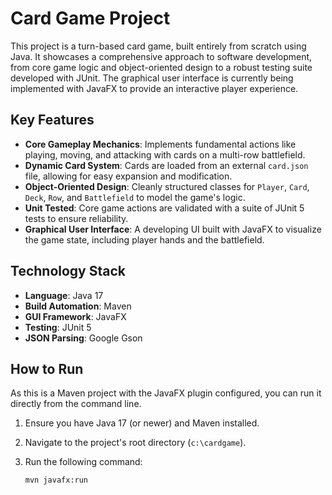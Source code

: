 # Card Game Project

This project is a turn-based card game, built entirely from scratch using Java. It showcases a comprehensive approach to software development, from core game logic and object-oriented design to a robust testing suite developed with JUnit. The graphical user interface is currently being implemented with JavaFX to provide an interactive player experience.

## Key Features

*   **Core Gameplay Mechanics**: Implements fundamental actions like playing, moving, and attacking with cards on a multi-row battlefield.
*   **Dynamic Card System**: Cards are loaded from an external `card.json` file, allowing for easy expansion and modification.
*   **Object-Oriented Design**: Cleanly structured classes for `Player`, `Card`, `Deck`, `Row`, and `Battlefield` to model the game's logic.
*   **Unit Tested**: Core game actions are validated with a suite of JUnit 5 tests to ensure reliability.
*   **Graphical User Interface**: A developing UI built with JavaFX to visualize the game state, including player hands and the battlefield.

## Technology Stack

*   **Language**: Java 17
*   **Build Automation**: Maven
*   **GUI Framework**: JavaFX
*   **Testing**: JUnit 5
*   **JSON Parsing**: Google Gson

## How to Run

As this is a Maven project with the JavaFX plugin configured, you can run it directly from the command line.

1.  Ensure you have Java 17 (or newer) and Maven installed.
2.  Navigate to the project's root directory (`c:\cardgame`).
3.  Run the following command:

    ```sh
    mvn javafx:run
    ```